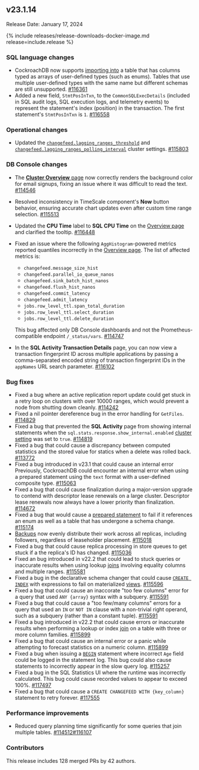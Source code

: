 ## v23.1.14

Release Date: January 17, 2024

{% include releases/release-downloads-docker-image.md release=include.release %}

<h3 id="v23-1-14-sql-language-changes">SQL language changes</h3>

- CockroachDB now supports [importing into](https://www.cockroachlabs.com/docs/v23.1/import-into) a table that has columns typed as arrays of user-defined types (such as enums). Tables that use multiple user-defined types with the same name but different schemas are still unsupported. [#116361][#116361]
- Added a new field, `StmtPosInTxn`, to the `CommonSQLExecDetails` (included in SQL audit logs, SQL execution logs, and telemetry events) to represent the statement's index (position) in the transaction. The first statement's `StmtPosInTxn` is `1`. [#116558][#116558]

<h3 id="v23-1-14-operational-changes">Operational changes</h3>

- Updated the [`changefeed.lagging_ranges_threshold`](https://www.cockroachlabs.com/docs/v23.1/cluster-settings#settings) and [`changefeed.lagging_ranges_polling_interval`](https://www.cockroachlabs.com/docs/v23.1/cluster-settings#settings) cluster settings. [#115803][#115803]

<h3 id="v23-1-14-db-console-changes">DB Console changes</h3>

- The [**Cluster Overview** page](https://www.cockroachlabs.com/docs/v23.1/ui-cluster-overview-page) now correctly renders the background color for email signups, fixing an issue where it was difficult to read the text. [#114546][#114546]
- Resolved inconsistency in TimeScale component's **Now** button behavior, ensuring accurate chart updates even after custom time range selection. [#115513][#115513]
- Updated the **CPU Time** label to **SQL CPU Time** on the [Overview page](https://www.cockroachlabs.com/docs/v23.1/ui-overview-dashboard) and clarified the tooltip. [#116448][#116448]
- Fixed an issue where the following `AggHistogram`-powered metrics reported quantiles incorrectly in the [Overview page](https://www.cockroachlabs.com/docs/v23.1/ui-overview-dashboard). The list of affected metrics is:  
    - `changefeed.message_size_hist` 
    - `changefeed.parallel_io_queue_nanos` 
    - `changefeed.sink_batch_hist_nanos` 
    - `changefeed.flush_hist_nanos` 
    - `changefeed.commit_latency` 
    - `changefeed.admit_latency` 
    - `jobs.row_level_ttl.span_total_duration` 
    - `jobs.row_level_ttl.select_duration` 
    - `jobs.row_level_ttl.delete_duration`  

    This bug affected only DB Console dashboards and not the Prometheus-compatible endpoint `/_status/vars`. [#114747][#114747]
- In the **SQL Activity Transaction Details** page, you can now view a transaction fingerprint ID across multiple applications by passing a comma-separated encoded string of transaction fingerprint IDs in the `appNames` URL search parameter. [#116102][#116102]

<h3 id="v23-1-14-bug-fixes">Bug fixes</h3>

- Fixed a bug where an active replication report update could get stuck in a retry loop on clusters with over 10000 ranges, which would prevent a node from shutting down cleanly. [#114242][#114242]
- Fixed a nil pointer dereference bug in the error handling for `GetFiles`. [#114829][#114829]
- Fixed a bug that prevented the **SQL Activity** page from showing internal statements when the `sql.stats.response.show_internal.enabled` [cluster setting](https://www.cockroachlabs.com/docs/v23.1/cluster-settings) was set to `true`. [#114819][#114819]
- Fixed a bug that could cause a discrepancy between computed statistics and the stored value for statics when a delete was rolled back. [#113772][#113772]
- Fixed a bug introduced in v23.1 that could cause an internal error Previously, CockroachDB could encounter an internal error when using a prepared statement using the `text` format with a user-defined composite type. [#115063][#115063]
- Fixed a bug that could cause finalization during a major-version upgrade to contend with descriptor lease renewals on a large cluster. Descriptor lease renewals now always have a lower priority than finalization. [#114672][#114672]
- Fixed a bug that would cause a [prepared statement](https://www.cockroachlabs.com/docs/v23.1/sql-grammar#prepare_stmt) to fail if it references an enum as well as a table that has undergone a schema change. [#115174][#115174]
- [Backups](https://www.cockroachlabs.com/docs/v23.1/backup) now evenly distribute their work across all replicas, including followers, regardless of leaseholder placement. [#115018][#115018]
- Fixed a bug that could cause replica processing in store queues to get stuck if a the replica's ID has changed. [#115036][#115036]
- Fixed an bug introduced in v22.2 that could lead to stuck queries or inaccurate results when using lookup [joins](https://www.cockroachlabs.com/docs/v23.1/joins) involving equality columns and multiple ranges. [#115581][#115581]
- Fixed a bug in the declarative schema changer that could cause [`CREATE INDEX`](https://www.cockroachlabs.com/docs/v23.1/create-index) with expressions to fail on materialized [views](https://www.cockroachlabs.com/docs/v23.1/views). [#115596][#115596]
- Fixed a bug that could cause an inaccorate "too few columns" error for a query that used `ANY {array}` syntax with a subquery. [#115591][#115591]
- Fixed a bug that could cause  a "too few/many columns" errors for a query that used an `IN` or `NOT IN` clause with a non-trivial right operand, such as a subquery (rather than a constant tuple). [#115591][#115591]
- Fixed a bug introduced in v22.2 that could cause errors or inaccurate results when performing a lookup or index [join](https://www.cockroachlabs.com/docs/v23.1/joins) on a table with three or more column families. [#115899][#115899]
- Fixed a bug that could cause an internal error or a panic while attempting to forecast statistics on a numeric column. [#115899][#115899]
- Fixed a bug when issuing a [`BEGIN`](https://www.cockroachlabs.com/docs/v23.1/begin-transaction) statement where incorrect `Age` field could be logged in the statement log. This bug could also cause statements to incorrectly appear in the slow query log. [#115257][#115257]
- Fixed a bug in the SQL Statistics UI where the runtime was incorrectly calculated. This bug could cause recorded values to appear to exceed 100%. [#117497][#117497]
- Fixed a bug that could cause a `CREATE CHANGEFEED WITH {key_column}` statement to retry forever. [#117555][#117555]

<h3 id="v23-1-14-performance-improvements">Performance improvements</h3>

- Reduced query planning time significantly for some queries that join multiple tables. [#114512][#114512][#116107][#116107]

<div class="release-note-contributors" markdown="1">

<h3 id="v23-1-14-contributors">Contributors</h3>

This release includes 128 merged PRs by 42 authors.

</div>

[#113772]: https://github.com/cockroachdb/cockroach/pull/113772
[#114242]: https://github.com/cockroachdb/cockroach/pull/114242
[#114512]: https://github.com/cockroachdb/cockroach/pull/114512
[#114546]: https://github.com/cockroachdb/cockroach/pull/114546
[#114672]: https://github.com/cockroachdb/cockroach/pull/114672
[#114747]: https://github.com/cockroachdb/cockroach/pull/114747
[#114819]: https://github.com/cockroachdb/cockroach/pull/114819
[#114829]: https://github.com/cockroachdb/cockroach/pull/114829
[#115018]: https://github.com/cockroachdb/cockroach/pull/115018
[#115036]: https://github.com/cockroachdb/cockroach/pull/115036
[#115063]: https://github.com/cockroachdb/cockroach/pull/115063
[#115174]: https://github.com/cockroachdb/cockroach/pull/115174
[#115257]: https://github.com/cockroachdb/cockroach/pull/115257
[#115513]: https://github.com/cockroachdb/cockroach/pull/115513
[#115581]: https://github.com/cockroachdb/cockroach/pull/115581
[#115591]: https://github.com/cockroachdb/cockroach/pull/115591
[#115596]: https://github.com/cockroachdb/cockroach/pull/115596
[#115603]: https://github.com/cockroachdb/cockroach/pull/115603
[#115803]: https://github.com/cockroachdb/cockroach/pull/115803
[#115899]: https://github.com/cockroachdb/cockroach/pull/115899
[#116102]: https://github.com/cockroachdb/cockroach/pull/116102
[#116107]: https://github.com/cockroachdb/cockroach/pull/116107
[#116361]: https://github.com/cockroachdb/cockroach/pull/116361
[#116448]: https://github.com/cockroachdb/cockroach/pull/116448
[#116517]: https://github.com/cockroachdb/cockroach/pull/116517
[#116558]: https://github.com/cockroachdb/cockroach/pull/116558
[#117497]: https://github.com/cockroachdb/cockroach/pull/117497
[#117555]: https://github.com/cockroachdb/cockroach/pull/117555
[d27790ece]: https://github.com/cockroachdb/cockroach/commit/d27790ece
